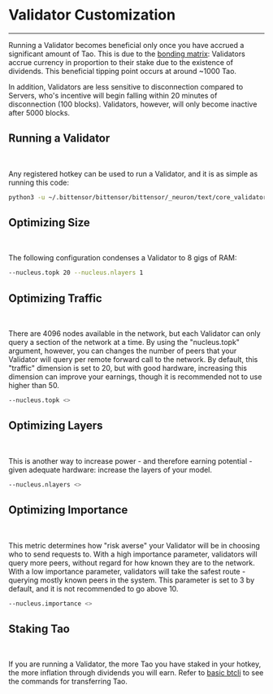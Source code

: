 # Validator Customization
---
Running a Validator becomes beneficial only once you have accrued a significant amount of Tao. This is due to the [bonding matrix](src/../Glossary.md#bonding-matrix): Validators accrue currency in proportion to their stake due to the existence of dividends.  This beneficial tipping point occurs at around ~1000 Tao. 
​

In addition, Validators are less sensitive to disconnection compared to Servers, who's incentive will begin falling within 20 minutes of disconnection (100 blocks). Validators, however, will only become inactive after 5000 blocks. 



## Running a Validator
​

Any registered hotkey can be used to run a Validator, and it is as simple as running this code: 


```bash
python3 -u ~/.bittensor/bittensor/bittensor/_neuron/text/core_validator/main.py --no_prompt --subtensor.network local --wallet.name <> --wallet.hotkey <>
```



## Optimizing Size 
​

The following configuration condenses a Validator to 8 gigs of RAM: 


```bash
--nucleus.topk 20 --nucleus.nlayers 1
```



## Optimizing Traffic 
​

There are 4096 nodes available in the network, but each Validator can only query a section of the network at a time. By using the "nucleus.topk" argument, however, you can changes the number of peers that your Validator will query per remote forward call to the network. By default, this "traffic" dimension is set to 20, but with good hardware, increasing this dimension can improve your earnings, though it is recommended not to use higher than 50. 


```bash
--nucleus.topk <>
```



## Optimizing Layers 
​

This is another way to increase power - and therefore earning potential - given adequate hardware: increase the layers of your model. 
​

```bash
--nucleus.nlayers <>
```

## Optimizing Importance 
​

This metric determines how "risk averse" your Validator will be in choosing who to send requests to. With a high importance parameter, validators will query more peers, without regard for how known they are to the network. With a low importance parameter, validators will take the safest route - querying mostly known peers in the system. This parameter is set to 3 by default, and it is not recommended to go above 10. 
​

```bash
--nucleus.importance <>
```



## Staking Tao
​

If you are running a Validator, the more Tao you have staked in your hotkey, the more inflation through dividends you will earn. Refer to [basic btcli](../cli/Basicbtcli.md) to see the commands for transferring Tao. 
​
